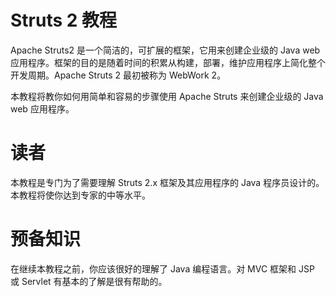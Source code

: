 # Struts 2 教程

Apache Struts2 是一个简洁的，可扩展的框架，它用来创建企业级的 Java web 应用程序。框架的目的是随着时间的积累从构建，部署，维护应用程序上简化整个开发周期。Apache Struts 2 最初被称为 WebWork 2。

本教程将教你如何用简单和容易的步骤使用 Apache Struts 来创建企业级的 Java web 应用程序。

# 读者

本教程是专门为了需要理解 Struts 2.x 框架及其应用程序的 Java 程序员设计的。本教程将使你达到专家的中等水平。 

# 预备知识

在继续本教程之前，你应该很好的理解了 Java 编程语言。对 MVC 框架和 JSP 或 Servlet 有基本的了解是很有帮助的。
